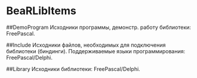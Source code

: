 # BeaRLibItems

##DemoProgram
Исходники программы, демонстр. работу библиотеки: FreePascal.

##Include
Исходники файлов, необходимых для подключения библиотеки (биндинги).
Поддерживаемые языки программирования: FreePascal/Delphi.

##Library
Исходники библиотеки: FreePascal/Delphi.

